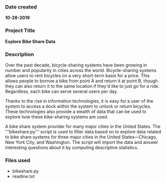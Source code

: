 ### Date created
**10-28-2019**

### Project Title
**Explore Bike Share Data**


### Description
Over the past decade, bicycle-sharing systems have been growing in number and popularity in cities across the world. Bicycle-sharing systems allow users to rent bicycles on a very short-term basis for a price. This allows people to borrow a bike from point A and return it at point B, though they can also return it to the same location if they'd like to just go for a ride. Regardless, each bike can serve several users per day.

Thanks to the rise in information technologies, it is easy for a user of the system to access a dock within the system to unlock or return bicycles. These technologies also provide a wealth of data that can be used to explore how these bike-sharing systems are used.

A bike share system provider for many major cities in the United States. The '''bikeshare.py''' script is used to filter data based on to explore data related to bike share systems for three major cities in the United States—Chicago, New York City, and Washington. The script will import the data and answer interesting questions about it by computing descriptive statistics.

[bikeshare.py]: https://github.com/SriKaratalapu/pdsnd_github/blob/master/bikeshare.py
[readme.txt]: https://github.com/SriKaratalapu/pdsnd_github/blob/master/readm.txt

### Files used
- bikeshare.py
- readme.txt
